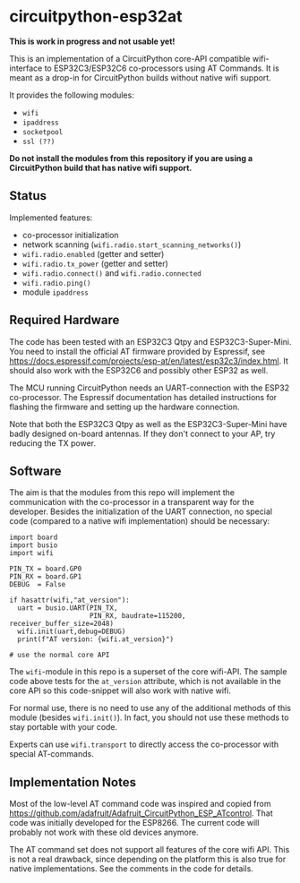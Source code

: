 circuitpython-esp32at
=====================

**This is work in progress and not usable yet!**

This is an implementation of a CircuitPython core-API compatible
wifi-interface to ESP32C3/ESP32C6 co-processors using AT Commands. It
is meant as a drop-in for CircuitPython builds without native wifi
support.

It provides the following modules:

  - `wifi`
  - `ipaddress`
  - `socketpool`
  - `ssl (??)`

**Do not install the modules from this repository if you are using a
CircuitPython build that has native wifi support.**


Status
------

Implemented features:

  - co-processor initialization
  - network scanning (`wifi.radio.start_scanning_networks()`)
  - `wifi.radio.enabled` (getter and setter)
  - `wifi.radio.tx_power` (getter and setter)
  - `wifi.radio.connect()` and `wifi.radio.connected`
  - `wifi.radio.ping()`
  - module `ipaddress`


Required Hardware
-----------------

The code has been tested with an ESP32C3 Qtpy and
ESP32C3-Super-Mini. You need to install the official AT firmware
provided by Espressif, see
<https://docs.espressif.com/projects/esp-at/en/latest/esp32c3/index.html>. It
should also work with the ESP32C6 and possibly other ESP32 as well.

The MCU running CircuitPython needs an UART-connection with the ESP32
co-processor. The Espressif documentation has detailed instructions
for flashing the firmware and setting up the hardware connection.

Note that both the ESP32C3 Qtpy as well as the ESP32C3-Super-Mini have
badly designed on-board antennas. If they don't connect to your AP, try
reducing the TX power.


Software
--------

The aim is that the modules from this repo will implement the
communication with the co-processor in a transparent way for the
developer. Besides the initialization of the UART connection, no
special code (compared to a native wifi implementation) should be
necessary:

    import board
    import busio
    import wifi
    
    PIN_TX = board.GP0
    PIN_RX = board.GP1
    DEBUG  = False
    
    if hasattr(wifi,"at_version"):
      uart = busio.UART(PIN_TX, 
                        PIN_RX, baudrate=115200, receiver_buffer_size=2048)
      wifi.init(uart,debug=DEBUG)
      print(f"AT version: {wifi.at_version}")

    # use the normal core API

The `wifi`-module in this repo is a superset of the core wifi-API. The sample
code above tests for the `at_version` attribute, which is not available in
the core API so this code-snippet will also work with native wifi.

For normal use, there is no need to use any of the additional methods
of this module (besides `wifi.init()`). In fact, you should not use
these methods to stay portable with your code.

Experts can use `wifi.transport` to directly access the co-processor
with special AT-commands.


Implementation Notes
--------------------

Most of the low-level AT command code was inspired and copied from
<https://github.com/adafruit/Adafruit_CircuitPython_ESP_ATcontrol>. That
code was initially developed for the ESP8266. The current code will
probably not work with these old devices anymore.

The AT command set does not support all features of the core wifi
API. This is not a real drawback, since depending on the platform this
is also true for native implementations. See the comments in the code
for details.
